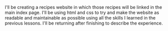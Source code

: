 I'll be creating a recipes website in which those recipes will be linked in the main index page. I'll be using html and css to try and make the website as readable and maintainable as possible using all the skills I learned in the previous lessons. I'll be returning after finishing to describe the experience.
